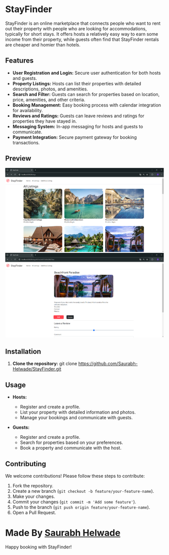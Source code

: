 # StayFinder

StayFinder is an online marketplace that connects people who want to rent out their property with people who are looking for accommodations, typically for short stays. It offers hosts a relatively easy way to earn some income from their property, while guests often find that StayFinder rentals are cheaper and homier than hotels.

## Features

- **User Registration and Login:** Secure user authentication for both hosts and guests.
- **Property Listings:** Hosts can list their properties with detailed descriptions, photos, and amenities.
- **Search and Filter:** Guests can search for properties based on location, price, amenities, and other criteria.
- **Booking Management:** Easy booking process with calendar integration for availability.
- **Reviews and Ratings:** Guests can leave reviews and ratings for properties they have stayed in.
- **Messaging System:** In-app messaging for hosts and guests to communicate.
- **Payment Integration:** Secure payment gateway for booking transactions.

## Preview

![Preview](https://github.com/Saurabh-Helwade/Stayfinder/blob/2910004ebadb946dcbfab83322d9ffc33cab6cda/Screenshots/Screenshot%202024-07-30%20230831.png)
![Preview](https://github.com/Saurabh-Helwade/Stayfinder/blob/2910004ebadb946dcbfab83322d9ffc33cab6cda/Screenshots/Screenshot%202024-07-30%20230901.png)

## Installation

1. **Clone the repository:**
    git clone https://github.com/Saurabh-Helwade/StayFinder.git


## Usage

- **Hosts:**
  - Register and create a profile.
  - List your property with detailed information and photos.
  - Manage your bookings and communicate with guests.

- **Guests:**
  - Register and create a profile.
  - Search for properties based on your preferences.
  - Book a property and communicate with the host.

## Contributing

We welcome contributions! Please follow these steps to contribute:

1. Fork the repository.
2. Create a new branch (`git checkout -b feature/your-feature-name`).
3. Make your changes.
4. Commit your changes (`git commit -m 'Add some feature'`).
5. Push to the branch (`git push origin feature/your-feature-name`).
6. Open a Pull Request.

# Made By [Saurabh Helwade](https://github.com/Saurabh-Helwade)

Happy booking with StayFinder!
